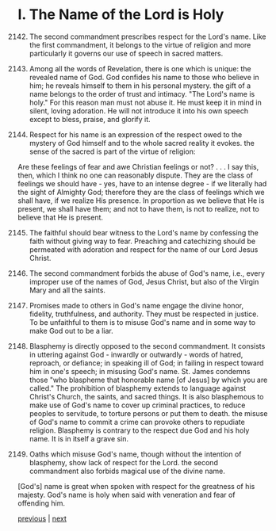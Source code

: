 # I. The Name of the Lord is Holy

2142. The second commandment prescribes respect for the Lord's name. Like the first commandment, it belongs to the virtue of religion and more particularly it governs our use of speech in sacred matters.

2143. Among all the words of Revelation, there is one which is unique: the revealed name of God. God confides his name to those who believe in him; he reveals himself to them in his personal mystery. the gift of a name belongs to the order of trust and intimacy. "The Lord's name is holy." For this reason man must not abuse it. He must keep it in mind in silent, loving adoration. He will not introduce it into his own speech except to bless, praise, and glorify it.

2144. Respect for his name is an expression of the respect owed to the mystery of God himself and to the whole sacred reality it evokes. the sense of the sacred is part of the virtue of religion:

Are these feelings of fear and awe Christian feelings or not? . . . I say this, then, which I think no one can reasonably dispute. They are the class of feelings we should have - yes, have to an intense degree - if we literally had the sight of Almighty God; therefore they are the class of feelings which we shall have, if we realize His presence. In proportion as we believe that He is present, we shall have them; and not to have them, is not to realize, not to believe that He is present.

2145. The faithful should bear witness to the Lord's name by confessing the faith without giving way to fear. Preaching and catechizing should be permeated with adoration and respect for the name of our Lord Jesus Christ.

2146. The second commandment forbids the abuse of God's name, i.e., every improper use of the names of God, Jesus Christ, but also of the Virgin Mary and all the saints.

2147. Promises made to others in God's name engage the divine honor, fidelity, truthfulness, and authority. They must be respected in justice. To be unfaithful to them is to misuse God's name and in some way to make God out to be a liar.

2148. Blasphemy is directly opposed to the second commandment. It consists in uttering against God - inwardly or outwardly - words of hatred, reproach, or defiance; in speaking ill of God; in failing in respect toward him in one's speech; in misusing God's name. St. James condemns those "who blaspheme that honorable name [of Jesus] by which you are called." The prohibition of blasphemy extends to language against Christ's Church, the saints, and sacred things. It is also blasphemous to make use of God's name to cover up criminal practices, to reduce peoples to servitude, to torture persons or put them to death. the misuse of God's name to commit a crime can provoke others to repudiate religion. Blasphemy is contrary to the respect due God and his holy name. It is in itself a grave sin.

2149. Oaths which misuse God's name, though without the intention of blasphemy, show lack of respect for the Lord. the second commandment also forbids magical use of the divine name.

[God's] name is great when spoken with respect for the greatness of his majesty. God's name is holy when said with veneration and fear of offending him.

[previous](https://github.com/Tenari/non-fiction/blob/master/catechism/__P7H.md) | [next](https://github.com/Tenari/non-fiction/blob/master/catechism/__P7J.md)